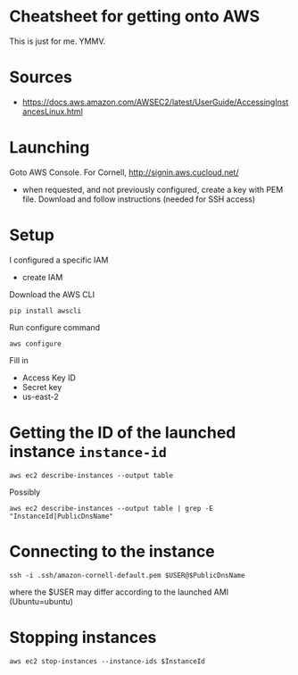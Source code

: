 # Cheatsheet for getting onto AWS 

This is just for me. YMMV.

# Sources
- https://docs.aws.amazon.com/AWSEC2/latest/UserGuide/AccessingInstancesLinux.html

# Launching
Goto AWS Console. For Cornell, http://signin.aws.cucloud.net/
- when requested, and not previously configured, create a key with PEM file. Download and follow instructions (needed for SSH access)

# Setup
I configured a specific IAM
- create IAM

Download the AWS CLI

    pip install awscli

Run configure command

    aws configure

Fill in 
- Access Key ID
- Secret key
- us-east-2

# Getting the ID of the launched instance `instance-id`
    aws ec2 describe-instances --output table

Possibly

    aws ec2 describe-instances --output table | grep -E "InstanceId|PublicDnsName"

# Connecting to the instance
    ssh -i .ssh/amazon-cornell-default.pem $USER@$PublicDnsName
where the $USER may differ according to the launched AMI (Ubuntu=ubuntu)

# Stopping instances
    aws ec2 stop-instances --instance-ids $InstanceId


